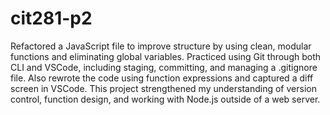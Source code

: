 # cit281-p2
Refactored a JavaScript file to improve structure by using clean, modular functions and eliminating global variables. Practiced using Git through both CLI and VSCode, including staging, committing, and managing a .gitignore file. Also rewrote the code using function expressions and captured a diff screen in VSCode. This project strengthened my understanding of version control, function design, and working with Node.js outside of a web server.








